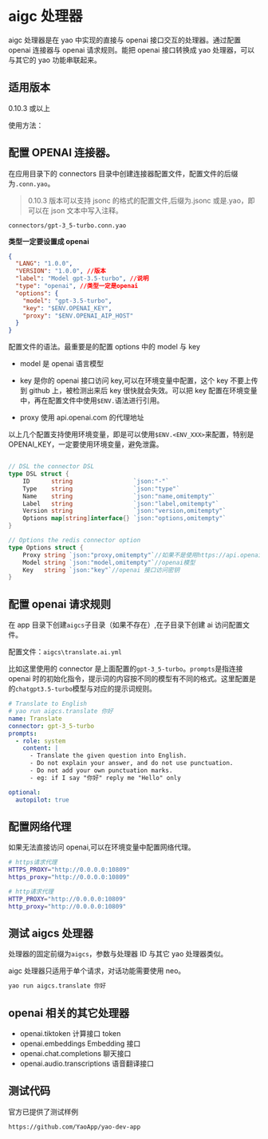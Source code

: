 # aigc 处理器

aigc 处理器是在 yao 中实现的直接与 openai 接口交互的处理器。通过配置 openai 连接器与 openai 请求规则。能把 openai 接口转换成 yao 处理器，可以与其它的 yao 功能串联起来。

## 适用版本

0.10.3 或以上

使用方法：

## 配置 OPENAI 连接器。

在应用目录下的 connectors 目录中创建连接器配置文件，配置文件的后缀为`.conn.yao`。

> 0.10.3 版本可以支持 jsonc 的格式的配置文件,后缀为.jsonc 或是.yao，即可以在 json 文本中写入注释。

`connectors/gpt-3_5-turbo.conn.yao`

**类型一定要设置成 openai**

```json
{
  "LANG": "1.0.0",
  "VERSION": "1.0.0", //版本
  "label": "Model gpt-3.5-turbo", //说明
  "type": "openai", //类型一定是openai
  "options": {
    "model": "gpt-3.5-turbo",
    "key": "$ENV.OPENAI_KEY",
    "proxy": "$ENV.OPENAI_AIP_HOST"
  }
}
```

配置文件的语法。最重要是的配置 options 中的 model 与 key

- model 是 openai 语言模型

- key 是你的 openai 接口访问 key,可以在环境变量中配置，这个 key 不要上传到 github 上，被检测出来后 key 很快就会失效。可以把 key 配置在环境变量中，再在配置文件中使用`$ENV.`语法进行引用。

- proxy 使用 api.openai.com 的代理地址

以上几个配置支持使用环境变量，即是可以使用`$ENV.<ENV_XXX>`来配置，特别是 OPENAI_KEY，一定要使用环境变量，避免泄露。

```go

// DSL the connector DSL
type DSL struct {
	ID      string                 `json:"-"`
	Type    string                 `json:"type"`
	Name    string                 `json:"name,omitempty"`
	Label   string                 `json:"label,omitempty"`
	Version string                 `json:"version,omitempty"`
	Options map[string]interface{} `json:"options,omitempty"`
}

// Options the redis connector option
type Options struct {
	Proxy string `json:"proxy,omitempty"`//如果不是使用https://api.openai.com，可以在这里设置openai的访问地址
	Model string `json:"model,omitempty"`//openai模型
	Key   string `json:"key"`//openai 接口访问密钥
}
```

## 配置 openai 请求规则

在 app 目录下创建`aigcs`子目录（如果不存在）,在子目录下创建 ai 访问配置文件。

配置文件：`aigcs\translate.ai.yml`

比如这里使用的 connector 是上面配置的`gpt-3_5-turbo`。`prompts`是指连接 openai 时的初始化指令，提示词的内容按不同的模型有不同的格式。这里配置是的`chatgpt3.5-turbo`模型与对应的提示词规则。

```yaml
# Translate to English
# yao run aigcs.translate 你好
name: Translate
connector: gpt-3_5-turbo
prompts:
  - role: system
    content: |
      - Translate the given question into English.
      - Do not explain your answer, and do not use punctuation.
      - Do not add your own punctuation marks.
      - eg: if I say "你好" reply me "Hello" only

optional:
  autopilot: true
```

## 配置网络代理

如果无法直接访问 openai,可以在环境变量中配置网络代理。

```bash
# https请求代理
HTTPS_PROXY="http://0.0.0.0:10809"
https_proxy="http://0.0.0.0:10809"

# http请求代理
HTTP_PROXY="http://0.0.0.0:10809"
http_proxy="http://0.0.0.0:10809"
```

## 测试 aigcs 处理器

处理器的固定前缀为`aigcs`，参数与处理器 ID 与其它 yao 处理器类似。

aigc 处理器只适用于单个请求，对话功能需要使用 neo。

```sh
yao run aigcs.translate 你好
```

## openai 相关的其它处理器

- openai.tiktoken 计算接口 token
- openai.embeddings Embedding 接口
- openai.chat.completions 聊天接口
- openai.audio.transcriptions 语音翻译接口

## 测试代码

官方已提供了测试样例

```sh
https://github.com/YaoApp/yao-dev-app
```
